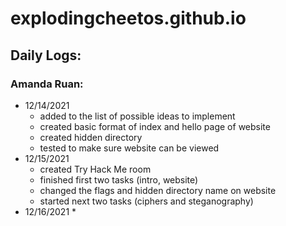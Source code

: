 # explodingcheetos.github.io

## Daily Logs:
### Amanda Ruan:
* 12/14/2021
  * added to the list of possible ideas to implement
  * created basic format of index and hello page of website
  * created hidden directory
  * tested to make sure website can be viewed
* 12/15/2021
  * created Try Hack Me room
  * finished first two tasks (intro, website)
  * changed the flags and hidden directory name on website
  * started next two tasks (ciphers and steganography)
* 12/16/2021
  * 
